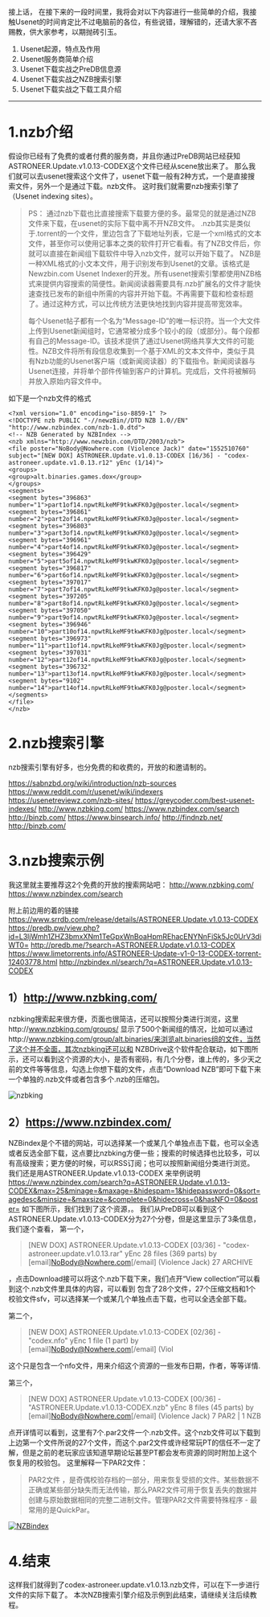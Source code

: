 接上话，
在接下来的一段时间里，我将会对以下内容进行一些简单的介绍，我接触Usenet的时间肯定比不过电脑前的各位，有些说错，理解错的，还请大家不吝赐教，供大家参考，以期抛砖引玉。

1. Usenet起源，特点及作用
1. Usenet服务商简单介绍
1. Usenet下载实战之PreDB信息源
1. Usenet下载实战之NZB搜索引擎
1. Usenet下载实战之下载工具介绍

---

# 1.nzb介绍
假设你已经有了免费的或者付费的服务商，并且你通过PreDB网站已经获知ASTRONEER.Update.v1.0.13-CODEX这个文件已经从scene放出来了。
那么我们就可以去usenet搜索这个文件了，usenet下载一般有2种方式，一个是直接搜索文件，另外一个是通过下载。nzb文件。
这时我们就需要nzb搜索引擎了（Usenet indexing sites）。

> PS：
> 通过nzb下载也比直接搜索下载要方便的多。最常见的就是通过NZB文件来下载，在usenet的实际下载中离不开NZB文件。
> .nzb其实是类似于.torrent的一个文件，里边包含了下载地址列表，它是一个xml格式的文本文件，甚至你可以使用记事本之类的软件打开它看看。有了NZB文件后，你就可以直接在新闻组下载软件中导入nzb文件，就可以开始下载了。
> NZB是一种XML格式的小文本文件，用于识别发布到Usenet的文章。该格式是Newzbin.com Usenet Indexer的开发。所有usenet搜索引擎都使用NZB格式来提供内容搜索的简便性。新闻阅读器需要具有.nzb扩展名的文件才能快速查找已发布的新组中所需的内容并开始下载。不再需要下载和检查标题了。通过这种方式，可以比传统方法更快地找到内容并提高带宽效率。
> 
> 每个Usenet帖子都有一个名为“Message-ID”的唯一标识符。当一个大文件上传到Usenet新闻组时，它通常被分成多个较小的段（或部分）。每个段都有自己的Message-ID。该技术提供了通过Usenet网络共享大文件的可能性。NZB文件将所有段信息收集到一个基于XML的文本文件中，类似于具有Nzb功能的Usenet客户端（或新闻阅读器）的下载指令。新闻阅读器与Usenet连接，并将单个部件传输到客户的计算机。完成后，文件将被解码并放入原始内容文件中。
> 

如下是一个nzb文件的格式

```
<?xml version="1.0" encoding="iso-8859-1" ?>
<!DOCTYPE nzb PUBLIC "-//newzBin//DTD NZB 1.0//EN" "http://www.nzbindex.com/nzb-1.0.dtd">
<!-- NZB Generated by NZBIndex -->
<nzb xmlns="http://www.newzbin.com/DTD/2003/nzb">
<file poster="NoBody@Nowhere.com (Violence Jack)" date="1552510760" subject="[NEW DOX] ASTRONEER.Update.v1.0.13-CODEX [16/36] - "codex-astroneer.update.v1.0.13.r12" yEnc (1/14)">
<groups>
<group>alt.binaries.games.dox</group>
</groups>
<segments>
<segment bytes="396863" number="1">part1of14.npwtRLkeMF9tkwKFK0Jg@poster.local</segment>
<segment bytes="396861" number="2">part2of14.npwtRLkeMF9tkwKFK0Jg@poster.local</segment>
<segment bytes="396803" number="3">part3of14.npwtRLkeMF9tkwKFK0Jg@poster.local</segment>
<segment bytes="396961" number="4">part4of14.npwtRLkeMF9tkwKFK0Jg@poster.local</segment>
<segment bytes="396429" number="5">part5of14.npwtRLkeMF9tkwKFK0Jg@poster.local</segment>
<segment bytes="396817" number="6">part6of14.npwtRLkeMF9tkwKFK0Jg@poster.local</segment>
<segment bytes="397017" number="7">part7of14.npwtRLkeMF9tkwKFK0Jg@poster.local</segment>
<segment bytes="397205" number="8">part8of14.npwtRLkeMF9tkwKFK0Jg@poster.local</segment>
<segment bytes="397050" number="9">part9of14.npwtRLkeMF9tkwKFK0Jg@poster.local</segment>
<segment bytes="396946" number="10">part10of14.npwtRLkeMF9tkwKFK0Jg@poster.local</segment>
<segment bytes="396973" number="11">part11of14.npwtRLkeMF9tkwKFK0Jg@poster.local</segment>
<segment bytes="397031" number="12">part12of14.npwtRLkeMF9tkwKFK0Jg@poster.local</segment>
<segment bytes="396732" number="13">part13of14.npwtRLkeMF9tkwKFK0Jg@poster.local</segment>
<segment bytes="9102" number="14">part14of14.npwtRLkeMF9tkwKFK0Jg@poster.local</segment>
</segments>
</file>
</nzb>
```


# 2.nzb搜索引擎
nzb搜索引擎有好多，也分免费的和收费的，开放的和邀请制的。

https://sabnzbd.org/wiki/introduction/nzb-sources
https://www.reddit.com/r/usenet/wiki/indexers
https://usenetreviewz.com/nzb-sites/
https://greycoder.com/best-usenet-indexes/
http://www.nzbking.com/
https://www.nzbindex.com/search
http://binzb.com/
https://www.binsearch.info/
http://findnzb.net/
http://binzb.com/

# 3.nzb搜索示例

我这里就主要推荐这2个免费的开放的搜索网站吧：
http://www.nzbking.com/
https://www.nzbindex.com/search


附上前边用的着的链接
https://www.srrdb.com/release/details/ASTRONEER.Update.v1.0.13-CODEX
https://predb.pw/view.php?id=L3ljWmh1ZHZ3bmxXNm1TeGpxWnBoaHpmREhacENYNnFiSk5Jc0UrV3diWT0=
http://predb.me/?search=ASTRONEER.Update.v1.0.13-CODEX
https://www.limetorrents.info/ASTRONEER-Update-v1-0-13-CODEX-torrent-12403778.html
http://nzbindex.nl/search/?q=ASTRONEER.Update.v1.0.13-CODEX

## 1）http://www.nzbking.com/

nzbking搜索起来很方便，页面也很简洁，还可以按照分类进行浏览，这里http://www.nzbking.com/groups/ 显示了500个新闻组的情况，比如可以通过http://www.nzbking.com/group/alt.binaries/来浏览alt.binaries组的文件，当然了这个并不全面，其次nzbking还可以和 NZBDrive这个软件配合联动，如下图所示，还可以看到这个资源的大小，是否有密码，有几个分卷，谁上传的，多少天之前的文件等等信息，勾选上你想下载的文件，点击“Download NZB”即可下载下来一个单独的.nzb文件或者包含多个.nzb的压缩包。

![nzbking](https://images2.imgbox.com/1a/70/qF56LrJ4_o.png)

## 2）https://www.nzbindex.com/

NZBindex是个不错的网站，可以选择某一个或某几个单独点击下载，也可以全选或者反选全部下载，这点要比nzbking方便一些；搜索的时候选择也比较多，可以有高级搜索；更方便的时候，可以RSS订阅；也可以按照新闻组分类进行浏览。
我们还是用ASTRONEER.Update.v1.0.13-CODEX 来举例说明
https://www.nzbindex.com/search?q=ASTRONEER.Update.v1.0.13-CODEX&max=25&minage=&maxage=&hidespam=1&hidepassword=0&sort=agedesc&minsize=&maxsize=&complete=0&hidecross=0&hasNFO=0&poster=
如下图所示，我们找到了这个资源，。
我们从PreDB可以看到这个ASTRONEER.Update.v1.0.13-CODEX分为27个分卷，但是这里显示了3条信息，我们逐个查看，
第一个，  
> [NEW DOX] ASTRONEER.Update.v1.0.13-CODEX [03/36] - "codex-astroneer.update.v1.0.13.rar" yEnc
> 28 files (369 parts) by [email]NoBody@Nowhere.com[/email] (Violence Jack)
> 27 ARCHIVE  

，点击Download接可以将这个.nzb下载下来，我们点开“View collection”可以看到这个.nzb文件里具体的内容，可以看到 包含了28个文件，27个压缩文档和1个校验文件sfv，可以选择某一个或某几个单独点击下载，也可以全选全部下载。

第二个，  
> [NEW DOX] ASTRONEER.Update.v1.0.13-CODEX [02/36] - "codex.nfo" yEnc
> 1 file (1 part) by [email]NoBody@Nowhere.com[/email] (Viol
> 
这个只是包含一个nfo文件，用来介绍这个资源的一些发布日期，作者，等等详情.

第三个，
> [NEW DOX] ASTRONEER.Update.v1.0.13-CODEX [00/36] - "ASTRONEER.Update.v1.0.13-CODEX.nzb" yEnc
> 8 files (45 parts) by [email]NoBody@Nowhere.com[/email] (Violence Jack)
> 7 PAR2 | 1 NZB


点开详情可以看到，这里有7个.par2文件一个.nzb文件。这个nzb文件可以下载到上边第一个文件所说的27个文件，而这个.par2文件或许经常玩PT的信任不一定了解，但是之前的老玩家应该知道早期论坛甚至PT都会发布资源的同时附加上这个恢复用的校验包。
这里解释一下PAR2文件：
> PAR2文件 ，是奇偶校验存档的一部分，用来恢复受损的文件。某些数据不正确或某些部分缺失而无法传输，那么PAR2文件可用于恢复丢失的数据并创建与原始数据相同的完整二进制文件。管理PAR2文件需要特殊程序 - 最常用的是QuickPar。



[![NZBindex](https://images2.imgbox.com/19/0f/2HxHp61D_o.png)](http://imgbox.com/2HxHp61D)

# 4.结束
这样我们就得到了codex-astroneer.update.v1.0.13.nzb文件，可以在下一步进行文件的实际下载了。
本次NZB搜索引擎介绍及示例到此结束，请继续关注后续教程。